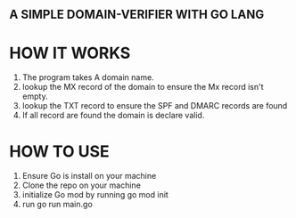 ## A SIMPLE DOMAIN-VERIFIER WITH GO LANG

# HOW IT WORKS
1. The program takes A domain name.
2. lookup the MX record of the domain to ensure the Mx record isn't empty.
3. lookup the TXT record to ensure the SPF and DMARC records are found
4. If all record are found the domain is declare valid.

# HOW TO USE
1. Ensure Go is install on your machine
2. Clone the repo on your machine
3. initialize Go mod by running go mod init 
4. run go run main.go

